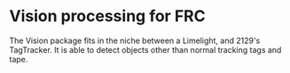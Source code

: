 # Vision processing for FRC

The Vision package fits in the niche between a Limelight, and 2129's TagTracker. It is able to detect objects other than normal tracking tags and tape.